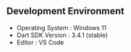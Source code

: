 ## Development Environment

- Operating System : Windows 11
- Dart SDK Version : 3.4.1 (stable)
- Editor : VS Code